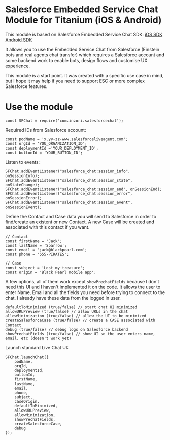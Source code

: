 # Salesforce Embedded Service Chat Module for Titanium (iOS & Android)

This module is based on Salesforce Embedded Service Chat SDK:
[iOS SDK](https://developer.salesforce.com/docs/atlas.en-us.service_sdk_ios.meta/service_sdk_ios/servicesdk_ios_dev_guide.htm)
[Android SDK](https://developer.salesforce.com/docs/atlas.en-us.noversion.service_sdk_android.meta/service_sdk_android/servicesdk_android_dev_guide.htm)

It allows you to use the Embedded Service Chat from Salesforce (Einstein bots and real agents chat transfer) which requires a Salesforce account and some backend work to enable bots, design flows and customise UX experience.

This module is a start point. It was created with a specific use case in mind, but I hope it may help if you need to support ESC or more complex Salesforce features. 

# Use the module

    const SFChat = require('com.inzori.salesforcechat');

Required IDs from Salesforce account:

    const podName = 'x.yy-zz-www.salesforceliveagent.com';
    const orgId = 'YOU_ORGANIZATION_ID';
    const deploymentId ='YOUR_DEPLOYMENT_ID';
    const buttonId = 'YOUR_BUTTON_ID';

Listen to events:

    SFChat.addEventListener("salesforce_chat:session_info", onSessionInfo);
    SFChat.addEventListener("salesforce_chat:session_state", onStateChange);
    SFChat.addEventListener("salesforce_chat:session_end", onSessionEnd);
    SFChat.addEventListener("salesforce_chat:session_error", onSessionError);
    SFChat.addEventListener("salesforce_chat:session_event", onSessionEvent);

Define the Contact and Case data you will send to Salesforce in order to find/create an existent or new Contact. A new Case will be created and associated with this contact if you want.

    // Contact
    const firstName = 'Jack';
    const lastName = 'Sparrow';
    const email = 'jack@blackpearl.com';
    const phone = '555-PIRATES';

    // Case
    const subject = 'Lost my treasure';
    const origin = 'Black Pearl mobile app';
	
A few options, all of them work except `showPrechatFields` because I don't need this UI and I haven't implemented it on the code. It allows the user to enter Name, Email and all the fields you need before trying to connect to the chat. I already have these data from the logged in user. 

    defaultToMinimized (true/false) // start chat UI minimized
    allowURLPreview (true/false) // allow URLs in the chat
    allowMinimization (true/false) // allow the UI to be minimized
    createSalesforceCase (true/false) // create a CASE associated with Contact
    debug (true/false) // debug logs on Salesforce backend
    showPrechatFields (true/false) // show UI so the user enters name, email, etc (doesn't work yet)

	
Launch standard Live Chat UI:

    SFChat.launchChat({
    	podName,
    	orgId,
    	deploymentId,
    	buttonId,
    	firstName,
    	lastName,
    	email,
    	phone,
    	subject,
    	caseOrigin,
    	defaultToMinimized,
    	allowURLPreview,
    	allowMinimization,
    	showPrechatFields,
    	createSalesforceCase,
    	debug
    });

